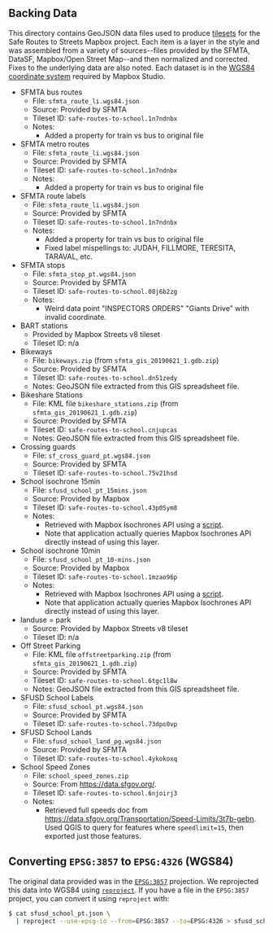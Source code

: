 ## Backing Data

This directory contains GeoJSON data files used to produce [tilesets][tileset]
for the Safe Routes to Streets Mapbox project. Each item is a layer in the style
and was assembled from a variety of sources--files provided by the SFMTA,
DataSF, Mapbox/Open Street Map--and then normalized and corrected. Fixes to the
underlying data are also noted. Each dataset is in the [WGS84 coordinate
system][wgs84] required by Mapbox Studio.

- SFMTA bus routes
  * File: `sfmta_route_li.wgs84.json`
  * Source: Provided by SFMTA
  * Tileset ID: `safe-routes-to-school.1n7ndnbx`
  * Notes:
    - Added a property for train vs bus to original file
- SFMTA metro routes
  * File: `sfmta_route_li.wgs84.json`
  * Source: Provided by SFMTA
  * Tileset ID: `safe-routes-to-school.1n7ndnbx`
  * Notes:
    - Added a property for train vs bus to original file
- SFMTA route labels
  * File: `sfmta_route_li.wgs84.json`
  * Source: Provided by SFMTA
  * Tileset ID: `safe-routes-to-school.1n7ndnbx`
  * Notes:
    - Added a property for train vs bus to original file
    - Fixed label mispellings to: JUDAH, FILLMORE, TERESITA, TARAVAL, etc.
- SFMTA stops
  * File: `sfmta_stop_pt.wgs84.json`
  * Source: Provided by SFMTA
  * Tileset ID: `safe-routes-to-school.08j6b2zg`
  * Notes:
    - Weird data point "INSPECTORS ORDERS" "Giants Drive" with invalid
      coordinate.
- BART stations
  * Provided by Mapbox Streets v8 tileset
  * Tileset ID: n/a
- Bikeways
  * File: `bikeways.zip` (from `sfmta_gis_20190621_1.gdb.zip`)
  * Source: Provided by SFMTA
  * Tileset ID: `safe-routes-to-school.dn51zedy`
  * Notes: GeoJSON file extracted from this GIS spreadsheet file.
- Bikeshare Stations
  * File: KML file `bikeshare_stations.zip` (from `sfmta_gis_20190621_1.gdb.zip`)
  * Source: Provided by SFMTA
  * Tileset ID: `safe-routes-to-school.cnjupcas`
  * Notes: GeoJSON file extracted from this GIS spreadsheet file.
- Crossing guards
  * File: `sf_cross_guard_pt.wgs84.json`
  * Source: Provided by SFMTA
  * Tileset ID: `safe-routes-to-school.75v21hsd`
- School isochrone 15min
  * File: `sfusd_school_pt_15mins.json`
  * Source: Provided by Mapbox
  * Tileset ID: `safe-routes-to-school.43p05ym8`
  * Notes:
    - Retrieved with Mapbox Isochrones API using a [script](../scripts/isochrones).
    - Note that application actually queries Mapbox Isochrones API directly
      instead of using this layer.
- School isochrone 10min
  * File: `sfusd_school_pt_10-mins.json`
  * Source: Provided by Mapbox
  * Tileset ID: `safe-routes-to-school.1mzao96p`
  * Notes:
    - Retrieved with Mapbox Isochrones API using a [script](../scripts/isochrones).
    - Note that application actually queries Mapbox Isochrones API directly
      instead of using this layer.
- landuse = park
  * Source: Provided by Mapbox Streets v8 tileset
  * Tileset ID: n/a
- Off Street Parking
  * File: KML file `offstreetparking.zip` (from `sfmta_gis_20190621_1.gdb.zip`)
  * Source: Provided by SFMTA
  * Tileset ID: `safe-routes-to-school.6tgc1l8w`
  * Notes: GeoJSON file extracted from this GIS spreadsheet file.
- SFUSD School Labels
  * File: `sfusd_school_pt.wgs84.json`
  * Source: Provided by SFMTA
  * Tileset ID: `safe-routes-to-school.73dps0vp`
- SFUSD School Lands
  * File: `sfusd_school_land_pg.wgs84.json`
  * Source: Provided by SFMTA
  * Tileset ID: `safe-routes-to-school.4ykokoxq`
- School Speed Zones
  * File: `school_speed_zones.zip`
  * Source: From https://data.sfgov.org/.
  * Tileset ID: `safe-routes-to-school.6njoirj3`
  * Notes:
    - Retrieved full speeds doc from
      https://data.sfgov.org/Transportation/Speed-Limits/3t7b-gebn. Used QGIS to
      query for features where `speedlimit=15`, then exported just those
      features.


[wgs84]: https://spatialreference.org/ref/epsg/wgs-84/
[tileset]: https://docs.mapbox.com/studio-manual/reference/tilesets/#what-is-a-tileset

## Converting `EPSG:3857` to `EPSG:4326` (WGS84)

The original data provided was in the [`EPSG:3857`][orig_proj] projection. We
reprojected this data into WGS84 using [`reproject`][reproject]. If you have a
file in the `EPSG:3857` project, you can convert it using `reproject` with:

``` bash
$ cat sfusd_school_pt.json \
  | reproject --use-epsg-io --from=EPSG:3857 --to=EPSG:4326 > sfusd_school_pt.wgs84.json
```

[orig_proj]: https://epsg.io/3857
[reproject]: https://github.com/perliedman/reproject
